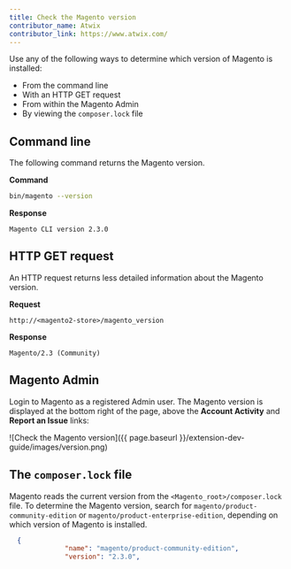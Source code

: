 ```yaml
---
title: Check the Magento version
contributor_name: Atwix
contributor_link: https://www.atwix.com/
---
```


Use any of the following ways to determine which version of Magento is installed:
 - From the command line
 - With an HTTP GET request
 - From within the Magento Admin
 - By viewing the `composer.lock` file
 
## Command line
The following command returns the Magento version.

**Command**
```bash
bin/magento --version
```

**Response**
```terminal
Magento CLI version 2.3.0
```

## HTTP GET request
An HTTP request returns less detailed information about the Magento version.

**Request**
```text
http://<magento2-store>/magento_version
```

**Response**
```text
Magento/2.3 (Community)
```

## Magento Admin

Login to Magento as a registered Admin user. The Magento version is displayed at the bottom right of the page, above the  **Account Activity** and **Report an Issue** links:

![Check the Magento version]({{ page.baseurl }}/extension-dev-guide/images/version.png)

## The `composer.lock` file
Magento reads the current version from the `<Magento_root>/composer.lock` file. To determine the Magento version, search for `magento/product-community-edition` or `magento/product-enterprise-edition`, depending on which version of Magento is installed.

```json
  {
              "name": "magento/product-community-edition",
              "version": "2.3.0",
```
